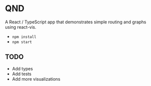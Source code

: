 # QND

A React / TypeScript app that demonstrates simple routing and graphs using react-vis.

- `npm install`
- `npm start`

## TODO

- Add types
- Add tests
- Add more visualizations
